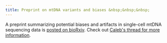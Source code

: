 ```yaml
---
title: Preprint on mtDNA variants and biases &nbsp;&nbsp;&nbsp;
---
```


A preprint summarizing potential biases and artifacts in single-cell
mtDNA sequencing data is [posted on bioRxiv](https://www.biorxiv.org/content/10.1101/2024.07.28.605517v1.abstract).
Check out [Caleb's thread for more information](https://x.com/CalebLareau/status/1818257172779901221).